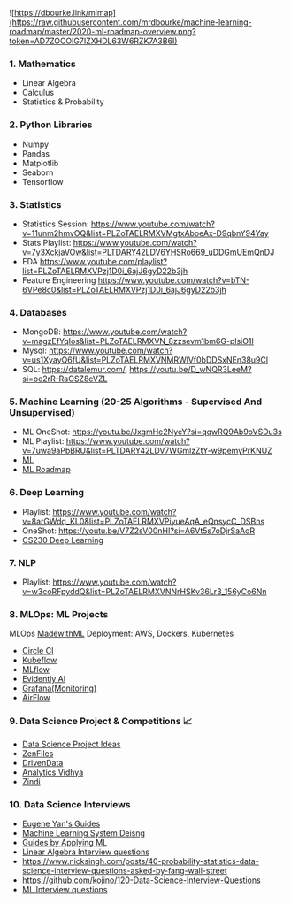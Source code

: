 ![https://dbourke.link/mlmap](https://raw.githubusercontent.com/mrdbourke/machine-learning-roadmap/master/2020-ml-roadmap-overview.png?token=AD7ZOCOIG7IZXHDL63W6RZK7A3B6I)

### 1. Mathematics

- Linear Algebra
- Calculus
- Statistics & Probability
      
### 2. Python Libraries 

- Numpy
- Pandas
- Matplotlib
- Seaborn
- Tensorflow

### 3. Statistics

- Statistics Session: https://www.youtube.com/watch?v=11unm2hmvOQ&list=PLZoTAELRMXVMgtxAboeAx-D9qbnY94Yay
- Stats Playlist: https://www.youtube.com/watch?v=7y3XckjaVOw&list=PLTDARY42LDV6YHSRo669_uDDGmUEmQnDJ
- EDA https://www.youtube.com/playlist?list=PLZoTAELRMXVPzj1D0i_6ajJ6gyD22b3jh
- Feature Engineering https://www.youtube.com/watch?v=bTN-6VPe8c0&list=PLZoTAELRMXVPzj1D0i_6ajJ6gyD22b3jh

### 4. Databases

- MongoDB: https://www.youtube.com/watch?v=magzEfYqIos&list=PLZoTAELRMXVN_8zzsevm1bm6G-plsiO1I
- Mysql: https://www.youtube.com/watch?v=us1XyayQ6fU&list=PLZoTAELRMXVNMRWlVf0bDDSxNEn38u9Cl
- SQL: https://datalemur.com/, https://youtu.be/D_wNQR3LeeM?si=oe2rR-RaOSZ8cVZL

### 5. Machine Learning (20-25 Algorithms - Supervised And Unsupervised)

- ML OneShot: https://youtu.be/JxgmHe2NyeY?si=qqwRQ9Ab9oVSDu3s
- ML Playlist: https://www.youtube.com/watch?v=7uwa9aPbBRU&list=PLTDARY42LDV7WGmlzZtY-w9pemyPrKNUZ
- [ML](https://youtu.be/Av0oMG49FQE)
- [ML Roadmap](https://wheat-production-d58.notion.site/ML002-e469d005b2b14d5ba6f8c0bdfd305ded)

### 6. Deep Learning 

- Playlist: https://www.youtube.com/watch?v=8arGWdq_KL0&list=PLZoTAELRMXVPiyueAqA_eQnsycC_DSBns
- OneShot: https://youtu.be/V7Z2sV00nHI?si=A6Vt5s7oDjrSaAoR
- [CS230 Deep Learning](https://cs230.stanford.edu/) 

### 7. NLP 

- Playlist: https://www.youtube.com/watch?v=w3coRFpyddQ&list=PLZoTAELRMXVNNrHSKv36Lr3_156yCo6Nn

### 8. MLOps: ML Projects

MLOps [MadewithML](https://madewithml.com/courses/mlops/)
Deployment: AWS, Dockers, Kubernetes

- [Circle CI](https://circleci.com/)
- [Kubeflow](https://www.kubeflow.org/)
- [MLflow](https://mlflow.org/)
- [Evidently AI](https://evidentlyai.com/)
-  [Grafana(Monitoring)](https://grafana.com/)
- [AirFlow](https://airflow.apache.org)                                                                                                                                              

### 9. Data Science Project & Competitions 📈

- [Data Science Project Ideas](https://github.com/veb-101/Data-Science-Projects)
- [ZenFiles](https://github.com/zenml-io/zenfiles)
- [DrivenData](https://www.drivendata.org/)
- [Analytics Vidhya](https://www.analyticsvidhya.com/)
- [Zindi](https://zindi.africa/)

### 10. Data Science Interviews

- [Eugene Yan's Guides](https://eugeneyan.com/)
- [Machine Learning System Deisng](https://github.com/eugeneyan/applied-ml)
- [Guides by Applying ML](https://applyingml.com/resources/)
- [Linear Algebra Interview questions](https://www.mlstack.cafe/blog/linear-algebra-interview-questions)
- https://www.nicksingh.com/posts/40-probability-statistics-data-science-interview-questions-asked-by-fang-wall-street
- https://github.com/kojino/120-Data-Science-Interview-Questions
- [ML Interview questions](https://github.com/khangich/machine-learning-interview)

